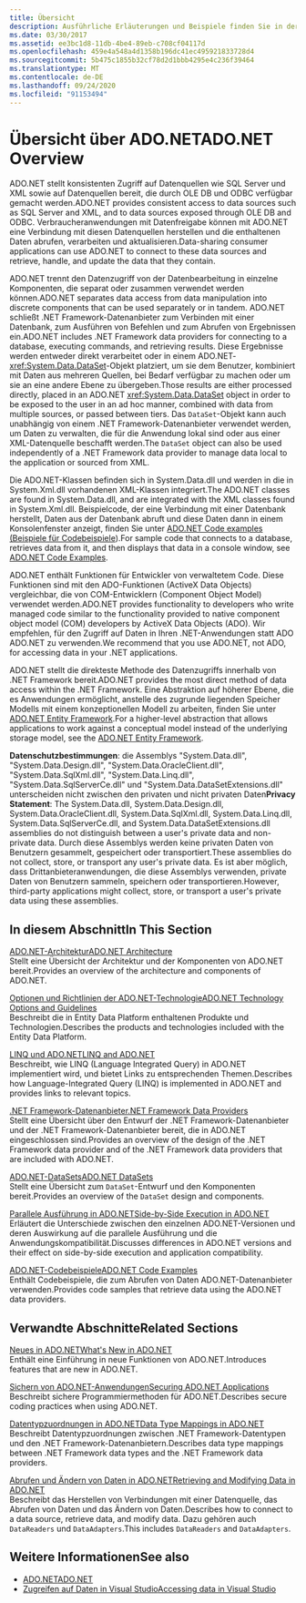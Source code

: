 ```yaml
---
title: Übersicht
description: Ausführliche Erläuterungen und Beispiele finden Sie in der Übersicht über ADO.net in .NET Framework.
ms.date: 03/30/2017
ms.assetid: ee3bc1d8-11db-4be4-89eb-c708cf04117d
ms.openlocfilehash: 459e4a548a4d1358b196dc41ec495921833728d4
ms.sourcegitcommit: 5b475c1855b32cf78d2d1bbb4295e4c236f39464
ms.translationtype: MT
ms.contentlocale: de-DE
ms.lasthandoff: 09/24/2020
ms.locfileid: "91153494"
---
```

# <a name="adonet-overview"></a><span data-ttu-id="76110-103">Übersicht über ADO.NET</span><span class="sxs-lookup"><span data-stu-id="76110-103">ADO.NET Overview</span></span>

<span data-ttu-id="76110-104">ADO.NET stellt konsistenten Zugriff auf Datenquellen wie SQL Server und XML sowie auf Datenquellen bereit, die durch OLE DB und ODBC verfügbar gemacht werden.</span><span class="sxs-lookup"><span data-stu-id="76110-104">ADO.NET provides consistent access to data sources such as SQL Server and XML, and to data sources exposed through OLE DB and ODBC.</span></span> <span data-ttu-id="76110-105">Verbraucheranwendungen mit Datenfreigabe können mit ADO.NET eine Verbindung mit diesen Datenquellen herstellen und die enthaltenen Daten abrufen, verarbeiten und aktualisieren.</span><span class="sxs-lookup"><span data-stu-id="76110-105">Data-sharing consumer applications can use ADO.NET to connect to these data sources and retrieve, handle, and update the data that they contain.</span></span>  
  
 <span data-ttu-id="76110-106">ADO.NET trennt den Datenzugriff von der Datenbearbeitung in einzelne Komponenten, die separat oder zusammen verwendet werden können.</span><span class="sxs-lookup"><span data-stu-id="76110-106">ADO.NET separates data access from data manipulation into discrete components that can be used separately or in tandem.</span></span> <span data-ttu-id="76110-107">ADO.NET schließt .NET Framework-Datenanbieter zum Verbinden mit einer Datenbank, zum Ausführen von Befehlen und zum Abrufen von Ergebnissen ein.</span><span class="sxs-lookup"><span data-stu-id="76110-107">ADO.NET includes .NET Framework data providers for connecting to a database, executing commands, and retrieving results.</span></span> <span data-ttu-id="76110-108">Diese Ergebnisse werden entweder direkt verarbeitet oder in einem ADO.NET-<xref:System.Data.DataSet>-Objekt platziert, um sie dem Benutzer, kombiniert mit Daten aus mehreren Quellen, bei Bedarf verfügbar zu machen oder um sie an eine andere Ebene zu übergeben.</span><span class="sxs-lookup"><span data-stu-id="76110-108">Those results are either processed directly, placed in an ADO.NET <xref:System.Data.DataSet> object in order to be exposed to the user in an ad hoc manner, combined with data from multiple sources, or passed between tiers.</span></span> <span data-ttu-id="76110-109">Das `DataSet`-Objekt kann auch unabhängig von einem .NET Framework-Datenanbieter verwendet werden, um Daten zu verwalten, die für die Anwendung lokal sind oder aus einer XML-Datenquelle beschafft werden.</span><span class="sxs-lookup"><span data-stu-id="76110-109">The `DataSet` object can also be used independently of a .NET Framework data provider to manage data local to the application or sourced from XML.</span></span>  
  
 <span data-ttu-id="76110-110">Die ADO.NET-Klassen befinden sich in System.Data.dll und werden in die in System.Xml.dll vorhandenen XML-Klassen integriert.</span><span class="sxs-lookup"><span data-stu-id="76110-110">The ADO.NET classes are found in System.Data.dll, and are integrated with the XML classes found in System.Xml.dll.</span></span> <span data-ttu-id="76110-111">Beispielcode, der eine Verbindung mit einer Datenbank herstellt, Daten aus der Datenbank abruft und diese Daten dann in einem Konsolenfenster anzeigt, finden Sie unter [ADO.NET Code examples (Beispiele für Codebeispiele](ado-net-code-examples.md)).</span><span class="sxs-lookup"><span data-stu-id="76110-111">For sample code that connects to a database, retrieves data from it, and then displays that data in a console window, see [ADO.NET Code Examples](ado-net-code-examples.md).</span></span>  
  
 <span data-ttu-id="76110-112">ADO.NET enthält Funktionen für Entwickler von verwaltetem Code. Diese Funktionen sind mit den ADO-Funktionen (ActiveX Data Objects) vergleichbar, die von COM-Entwicklern (Component Object Model) verwendet werden.</span><span class="sxs-lookup"><span data-stu-id="76110-112">ADO.NET provides functionality to developers who write managed code similar to the functionality provided to native component object model (COM) developers by ActiveX Data Objects (ADO).</span></span> <span data-ttu-id="76110-113">Wir empfehlen, für den Zugriff auf Daten in Ihren .NET-Anwendungen statt ADO ADO.NET zu verwenden.</span><span class="sxs-lookup"><span data-stu-id="76110-113">We recommend that you use ADO.NET, not ADO, for accessing data in your .NET applications.</span></span>  
  
 <span data-ttu-id="76110-114">ADO.NET stellt die direkteste Methode des Datenzugriffs innerhalb von .NET Framework bereit.</span><span class="sxs-lookup"><span data-stu-id="76110-114">ADO.NET provides the most direct method of data access within the .NET Framework.</span></span> <span data-ttu-id="76110-115">Eine Abstraktion auf höherer Ebene, die es Anwendungen ermöglicht, anstelle des zugrunde liegenden Speicher Modells mit einem konzeptionellen Modell zu arbeiten, finden Sie unter [ADO.NET Entity Framework](./ef/index.md).</span><span class="sxs-lookup"><span data-stu-id="76110-115">For a higher-level abstraction that allows applications to work against a conceptual model instead of the underlying storage model, see the [ADO.NET Entity Framework](./ef/index.md).</span></span>  
  
 <span data-ttu-id="76110-116">**Datenschutzbestimmungen**: die Assemblys "System.Data.dll", "System.Data.Design.dll", "System.Data.OracleClient.dll", "System.Data.SqlXml.dll", "System.Data.Linq.dll", "System.Data.SqlServerCe.dll" und "System.Data.DataSetExtensions.dll" unterscheiden nicht zwischen den privaten und nicht privaten Daten</span><span class="sxs-lookup"><span data-stu-id="76110-116">**Privacy Statement**: The System.Data.dll, System.Data.Design.dll, System.Data.OracleClient.dll, System.Data.SqlXml.dll, System.Data.Linq.dll, System.Data.SqlServerCe.dll, and System.Data.DataSetExtensions.dll assemblies do not distinguish between a user's private data and non-private data.</span></span>  <span data-ttu-id="76110-117">Durch diese Assemblys werden keine privaten Daten von Benutzern gesammelt, gespeichert oder transportiert.</span><span class="sxs-lookup"><span data-stu-id="76110-117">These assemblies do not collect, store, or transport any user's private data.</span></span> <span data-ttu-id="76110-118">Es ist aber möglich, dass Drittanbieteranwendungen, die diese Assemblys verwenden, private Daten von Benutzern sammeln, speichern oder transportieren.</span><span class="sxs-lookup"><span data-stu-id="76110-118">However, third-party applications might collect, store, or transport a user's private data using these assemblies.</span></span>  
  
## <a name="in-this-section"></a><span data-ttu-id="76110-119">In diesem Abschnitt</span><span class="sxs-lookup"><span data-stu-id="76110-119">In This Section</span></span>  

 [<span data-ttu-id="76110-120">ADO.NET-Architektur</span><span class="sxs-lookup"><span data-stu-id="76110-120">ADO.NET Architecture</span></span>](ado-net-architecture.md)  
 <span data-ttu-id="76110-121">Stellt eine Übersicht der Architektur und der Komponenten von ADO.NET bereit.</span><span class="sxs-lookup"><span data-stu-id="76110-121">Provides an overview of the architecture and components of ADO.NET.</span></span>  
  
 [<span data-ttu-id="76110-122">Optionen und Richtlinien der ADO.NET-Technologie</span><span class="sxs-lookup"><span data-stu-id="76110-122">ADO.NET Technology Options and Guidelines</span></span>](ado-net-technology-options-and-guidelines.md)  
 <span data-ttu-id="76110-123">Beschreibt die in Entity Data Platform enthaltenen Produkte und Technologien.</span><span class="sxs-lookup"><span data-stu-id="76110-123">Describes the products and technologies included with the Entity Data Platform.</span></span>  
  
 [<span data-ttu-id="76110-124">LINQ und ADO.NET</span><span class="sxs-lookup"><span data-stu-id="76110-124">LINQ and ADO.NET</span></span>](linq-and-ado-net.md)  
 <span data-ttu-id="76110-125">Beschreibt, wie LINQ (Language Integrated Query) in ADO.NET implementiert wird, und bietet Links zu entsprechenden Themen.</span><span class="sxs-lookup"><span data-stu-id="76110-125">Describes how Language-Integrated Query (LINQ) is implemented in ADO.NET and provides links to relevant topics.</span></span>  
  
 [<span data-ttu-id="76110-126">.NET Framework-Datenanbieter</span><span class="sxs-lookup"><span data-stu-id="76110-126">.NET Framework Data Providers</span></span>](data-providers.md)  
 <span data-ttu-id="76110-127">Stellt eine Übersicht über den Entwurf der .NET Framework-Datenanbieter und der .NET Framework-Datenanbieter bereit, die in ADO.NET eingeschlossen sind.</span><span class="sxs-lookup"><span data-stu-id="76110-127">Provides an overview of the design of the .NET Framework data provider and of the .NET Framework data providers that are included with ADO.NET.</span></span>  
  
 [<span data-ttu-id="76110-128">ADO.NET-DataSets</span><span class="sxs-lookup"><span data-stu-id="76110-128">ADO.NET DataSets</span></span>](ado-net-datasets.md)  
 <span data-ttu-id="76110-129">Stellt eine Übersicht zum `DataSet`-Entwurf und den Komponenten bereit.</span><span class="sxs-lookup"><span data-stu-id="76110-129">Provides an overview of the `DataSet` design and components.</span></span>  
  
 [<span data-ttu-id="76110-130">Parallele Ausführung in ADO.NET</span><span class="sxs-lookup"><span data-stu-id="76110-130">Side-by-Side Execution in ADO.NET</span></span>](side-by-side-execution.md)  
 <span data-ttu-id="76110-131">Erläutert die Unterschiede zwischen den einzelnen ADO.NET-Versionen und deren Auswirkung auf die parallele Ausführung und die Anwendungskompatibilität.</span><span class="sxs-lookup"><span data-stu-id="76110-131">Discusses differences in ADO.NET versions and their effect on side-by-side execution and application compatibility.</span></span>  
  
 [<span data-ttu-id="76110-132">ADO.NET-Codebeispiele</span><span class="sxs-lookup"><span data-stu-id="76110-132">ADO.NET Code Examples</span></span>](ado-net-code-examples.md)  
 <span data-ttu-id="76110-133">Enthält Codebeispiele, die zum Abrufen von Daten ADO.NET-Datenanbieter verwenden.</span><span class="sxs-lookup"><span data-stu-id="76110-133">Provides code samples that retrieve data using the ADO.NET data providers.</span></span>  
  
## <a name="related-sections"></a><span data-ttu-id="76110-134">Verwandte Abschnitte</span><span class="sxs-lookup"><span data-stu-id="76110-134">Related Sections</span></span>  

 [<span data-ttu-id="76110-135">Neues in ADO.NET</span><span class="sxs-lookup"><span data-stu-id="76110-135">What's New in ADO.NET</span></span>](whats-new.md)  
 <span data-ttu-id="76110-136">Enthält eine Einführung in neue Funktionen von ADO.NET.</span><span class="sxs-lookup"><span data-stu-id="76110-136">Introduces features that are new in ADO.NET.</span></span>  
  
 [<span data-ttu-id="76110-137">Sichern von ADO.NET-Anwendungen</span><span class="sxs-lookup"><span data-stu-id="76110-137">Securing ADO.NET Applications</span></span>](securing-ado-net-applications.md)  
 <span data-ttu-id="76110-138">Beschreibt sichere Programmiermethoden für ADO.NET.</span><span class="sxs-lookup"><span data-stu-id="76110-138">Describes secure coding practices when using ADO.NET.</span></span>  
  
 [<span data-ttu-id="76110-139">Datentypzuordnungen in ADO.NET</span><span class="sxs-lookup"><span data-stu-id="76110-139">Data Type Mappings in ADO.NET</span></span>](data-type-mappings-in-ado-net.md)  
 <span data-ttu-id="76110-140">Beschreibt Datentypzuordnungen zwischen .NET Framework-Datentypen und den .NET Framework-Datenanbietern.</span><span class="sxs-lookup"><span data-stu-id="76110-140">Describes data type mappings between .NET Framework data types and the .NET Framework data providers.</span></span>  
  
 [<span data-ttu-id="76110-141">Abrufen und Ändern von Daten in ADO.NET</span><span class="sxs-lookup"><span data-stu-id="76110-141">Retrieving and Modifying Data in ADO.NET</span></span>](retrieving-and-modifying-data.md)  
 <span data-ttu-id="76110-142">Beschreibt das Herstellen von Verbindungen mit einer Datenquelle, das Abrufen von Daten und das Ändern von Daten.</span><span class="sxs-lookup"><span data-stu-id="76110-142">Describes how to connect to a data source, retrieve data, and modify data.</span></span> <span data-ttu-id="76110-143">Dazu gehören auch `DataReaders` und `DataAdapters`.</span><span class="sxs-lookup"><span data-stu-id="76110-143">This includes `DataReaders` and `DataAdapters`.</span></span>  
  
## <a name="see-also"></a><span data-ttu-id="76110-144">Weitere Informationen</span><span class="sxs-lookup"><span data-stu-id="76110-144">See also</span></span>

- [<span data-ttu-id="76110-145">ADO.NET</span><span class="sxs-lookup"><span data-stu-id="76110-145">ADO.NET</span></span>](index.md)
- [<span data-ttu-id="76110-146">Zugreifen auf Daten in Visual Studio</span><span class="sxs-lookup"><span data-stu-id="76110-146">Accessing data in Visual Studio</span></span>](/visualstudio/data-tools/accessing-data-in-visual-studio)
